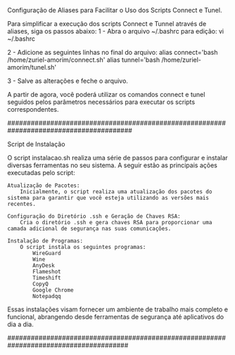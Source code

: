Configuração de Aliases para Facilitar o Uso dos Scripts Connect e Tunel.

Para simplificar a execução dos scripts Connect e Tunnel através de aliases, siga os passos abaixo:
1 - Abra o arquivo ~/.bashrc para edição:
vi ~/.bashrc

2 - Adicione as seguintes linhas no final do arquivo:
alias connect='bash /home/zuriel-amorim/connect.sh'
alias tunnel='bash /home/zuriel-amorim/tunel.sh'

3 - Salve as alterações e feche o arquivo.

A partir de agora, você poderá utilizar os comandos connect e tunel seguidos pelos parâmetros necessários para executar os scripts correspondentes.

########################################################################################

Script de Instalação

O script instalacao.sh realiza uma série de passos para configurar e instalar diversas ferramentas no seu sistema. A seguir estão as principais ações executadas pelo script:

    Atualização de Pacotes:
        Inicialmente, o script realiza uma atualização dos pacotes do sistema para garantir que você esteja utilizando as versões mais recentes.

    Configuração do Diretório .ssh e Geração de Chaves RSA:
        Cria o diretório .ssh e gera chaves RSA para proporcionar uma camada adicional de segurança nas suas comunicações.

    Instalação de Programas:
        O script instala os seguintes programas:
            WireGuard
            Wine
            AnyDesk
            Flameshot
            Timeshift
            CopyQ
            Google Chrome
            Notepadqq

Essas instalações visam fornecer um ambiente de trabalho mais completo e funcional, abrangendo desde ferramentas de segurança até aplicativos do dia a dia.

#######################################################################################

